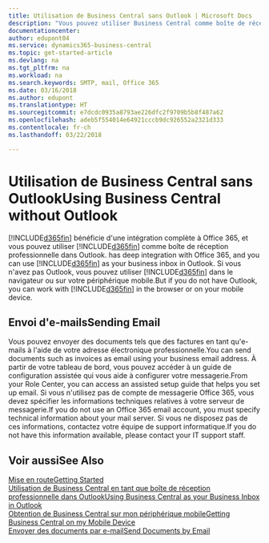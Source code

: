 ```yaml
---
title: Utilisation de Business Central sans Outlook | Microsoft Docs
description: "Vous pouvez utiliser Business Central comme boîte de réception professionnelle dans Outlook, car il est intégré à Office 365. Cependant, vous pouvez également l'utiliser sans Outlook dans un navigateur ou sur votre périphérique mobile."
documentationcenter: 
author: edupont04
ms.service: dynamics365-business-central
ms.topic: get-started-article
ms.devlang: na
ms.tgt_pltfrm: na
ms.workload: na
ms.search.keywords: SMTP, mail, Office 365
ms.date: 03/16/2018
ms.author: edupont
ms.translationtype: HT
ms.sourcegitcommit: e7dcdc0935a8793ae226dfc2f9709b5b8f487a62
ms.openlocfilehash: adeb5f554014e64921cccb9dc926552a2321d333
ms.contentlocale: fr-ch
ms.lasthandoff: 03/22/2018

---
```

# <a name="using-business-central-without-outlook"></a><span data-ttu-id="4d9ef-103">Utilisation de Business Central sans Outlook</span><span class="sxs-lookup"><span data-stu-id="4d9ef-103">Using Business Central without Outlook</span></span>
[!INCLUDE[d365fin](includes/d365fin_md.md)]<span data-ttu-id="4d9ef-104"> bénéficie d'une intégration complète à Office 365, et vous pouvez utiliser [!INCLUDE[d365fin](includes/d365fin_md.md)] comme boîte de réception professionnelle dans Outlook.</span><span class="sxs-lookup"><span data-stu-id="4d9ef-104"> has deep integration with Office 365, and you can use [!INCLUDE[d365fin](includes/d365fin_md.md)] as your business inbox in Outlook.</span></span> <span data-ttu-id="4d9ef-105">Si vous n'avez pas Outlook, vous pouvez utiliser [!INCLUDE[d365fin](includes/d365fin_md.md)] dans le navigateur ou sur votre périphérique mobile.</span><span class="sxs-lookup"><span data-stu-id="4d9ef-105">But if you do not have Outlook, you can work with [!INCLUDE[d365fin](includes/d365fin_md.md)] in the browser or on your mobile device.</span></span>  

## <a name="sending-email"></a><span data-ttu-id="4d9ef-106">Envoi d'e-mails</span><span class="sxs-lookup"><span data-stu-id="4d9ef-106">Sending Email</span></span>
<span data-ttu-id="4d9ef-107">Vous pouvez envoyer des documents tels que des factures en tant qu'e-mails à l'aide de votre adresse électronique professionnelle.</span><span class="sxs-lookup"><span data-stu-id="4d9ef-107">You can send documents such as invoices as email using your business email address.</span></span> <span data-ttu-id="4d9ef-108">À partir de votre tableau de bord, vous pouvez accéder à un guide de configuration assistée qui vous aide à configurer votre messagerie.</span><span class="sxs-lookup"><span data-stu-id="4d9ef-108">From your Role Center, you can access an assisted setup guide that helps you set up email.</span></span> <span data-ttu-id="4d9ef-109">Si vous n'utilisez pas de compte de messagerie Office 365, vous devez spécifier les informations techniques relatives à votre serveur de messagerie.</span><span class="sxs-lookup"><span data-stu-id="4d9ef-109">If you do not use an Office 365 email account, you must specify technical information about your mail server.</span></span> <span data-ttu-id="4d9ef-110">Si vous ne disposez pas de ces informations, contactez votre équipe de support informatique.</span><span class="sxs-lookup"><span data-stu-id="4d9ef-110">If you do not have this information available, please contact your IT support staff.</span></span>  


## <a name="see-also"></a><span data-ttu-id="4d9ef-111">Voir aussi</span><span class="sxs-lookup"><span data-stu-id="4d9ef-111">See Also</span></span>
[<span data-ttu-id="4d9ef-112">Mise en route</span><span class="sxs-lookup"><span data-stu-id="4d9ef-112">Getting Started</span></span>](product-get-started.md)  
[<span data-ttu-id="4d9ef-113">Utilisation de Business Central en tant que boîte de réception professionnelle dans Outlook</span><span class="sxs-lookup"><span data-stu-id="4d9ef-113">Using Business Central as your Business Inbox in Outlook</span></span>](admin-outlook.md)  
[<span data-ttu-id="4d9ef-114">Obtention de Business Central sur mon périphérique mobile</span><span class="sxs-lookup"><span data-stu-id="4d9ef-114">Getting Business Central on my Mobile Device</span></span>](install-mobile-app.md)  
[<span data-ttu-id="4d9ef-115">Envoyer des documents par e-mail</span><span class="sxs-lookup"><span data-stu-id="4d9ef-115">Send Documents by Email</span></span>](ui-how-send-documents-email.md)

